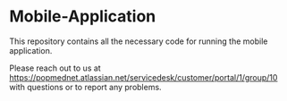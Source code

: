# Mobile-Application

This repository contains all the necessary code for running the mobile application. 

Please reach out to us at https://popmednet.atlassian.net/servicedesk/customer/portal/1/group/10 with questions or to report any problems.
